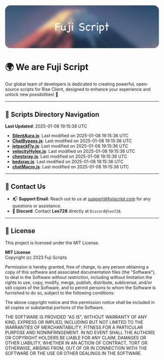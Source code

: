 ![Banner](.github/b.webp)

# 🌍 **We are Fuji Script**

Our global team of developers is dedicated to creating powerful, open-source scripts for Rise Client, designed to enhance your experience and unlock new possibilities! 🌟

---
<!-- SCRIPTS_NAVIGATION_START -->
## 📂 **Scripts Directory Navigation**

**Last Updated**: 2025-01-08 19:15:38 UTC

- **[SilentAura.js](scripts/SilentAura.js)**: Last modified on 2025-01-08 19:15:36 UTC
- **[ChatBypass.js](scripts/ChatBypass.js)**: Last modified on 2025-01-08 19:15:36 UTC
- **[jetpackFly.js](scripts/jetpackFly.js)**: Last modified on 2025-01-08 19:15:36 UTC
- **[velocityHylex.js](scripts/velocityHylex.js)**: Last modified on 2025-01-08 19:15:36 UTC
- **[chestxray.js](scripts/chestxray.js)**: Last modified on 2025-01-08 19:15:36 UTC
- **[bedxray.js](scripts/bedxray.js)**: Last modified on 2025-01-08 19:15:36 UTC
- **[chatMacro.js](scripts/chatMacro.js)**: Last modified on 2025-01-08 19:15:36 UTC

<!-- SCRIPTS_NAVIGATION_END -->

---

## 💬 **Contact Us**  
- 📬 **Support Email**: Reach out to us at [support@fujiscript.com](mailto:support@fujiscript.com) for any questions or assistance.  
- 💬 **Discord**: Contact **Leo728** directly at `Discord@leo728`.

---

## 📜 **License**

This project is licensed under the MIT License.  

**MIT License**  
Copyright (c) 2023 Fuji Scripts  

Permission is hereby granted, free of charge, to any person obtaining a copy of this software and associated documentation files (the "Software"), to deal in the Software without restriction, including without limitation the rights to use, copy, modify, merge, publish, distribute, sublicense, and/or sell copies of the Software, and to permit persons to whom the Software is furnished to do so, subject to the following conditions:  

The above copyright notice and this permission notice shall be included in all copies or substantial portions of the Software.  

THE SOFTWARE IS PROVIDED "AS IS", WITHOUT WARRANTY OF ANY KIND, EXPRESS OR IMPLIED, INCLUDING BUT NOT LIMITED TO THE WARRANTIES OF MERCHANTABILITY, FITNESS FOR A PARTICULAR PURPOSE AND NONINFRINGEMENT. IN NO EVENT SHALL THE AUTHORS OR COPYRIGHT HOLDERS BE LIABLE FOR ANY CLAIM, DAMAGES OR OTHER LIABILITY, WHETHER IN AN ACTION OF CONTRACT, TORT OR OTHERWISE, ARISING FROM, OUT OF OR IN CONNECTION WITH THE SOFTWARE OR THE USE OR OTHER DEALINGS IN THE SOFTWARE.  

